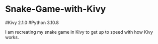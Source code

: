 # Snake-Game-with-Kivy
#Kivy 2.1.0
#Python 3.10.8

I am recreating my snake game in Kivy to get up to speed with how Kivy works. 
